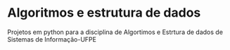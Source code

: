 # Algoritmos e estrutura de dados
Projetos em python para a disciplina de Algortimos e Estrtura de dados de Sistemas de Informação-UFPE
